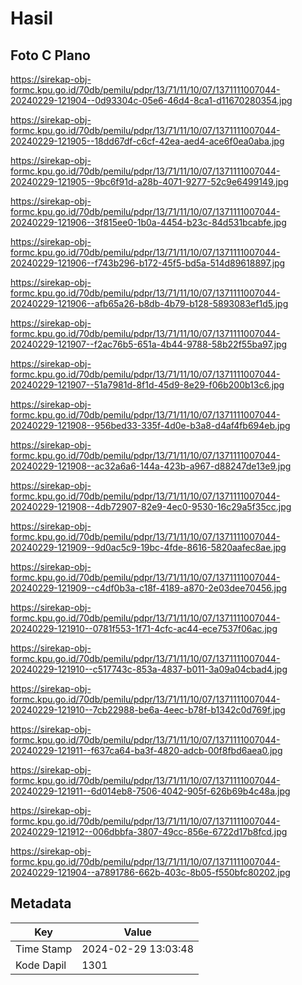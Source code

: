 # Hasil

## Foto C Plano

https://sirekap-obj-formc.kpu.go.id/70db/pemilu/pdpr/13/71/11/10/07/1371111007044-20240229-121904--0d93304c-05e6-46d4-8ca1-d11670280354.jpg

https://sirekap-obj-formc.kpu.go.id/70db/pemilu/pdpr/13/71/11/10/07/1371111007044-20240229-121905--18dd67df-c6cf-42ea-aed4-ace6f0ea0aba.jpg

https://sirekap-obj-formc.kpu.go.id/70db/pemilu/pdpr/13/71/11/10/07/1371111007044-20240229-121905--9bc6f91d-a28b-4071-9277-52c9e6499149.jpg

https://sirekap-obj-formc.kpu.go.id/70db/pemilu/pdpr/13/71/11/10/07/1371111007044-20240229-121906--3f815ee0-1b0a-4454-b23c-84d531bcabfe.jpg

https://sirekap-obj-formc.kpu.go.id/70db/pemilu/pdpr/13/71/11/10/07/1371111007044-20240229-121906--f743b296-b172-45f5-bd5a-514d89618897.jpg

https://sirekap-obj-formc.kpu.go.id/70db/pemilu/pdpr/13/71/11/10/07/1371111007044-20240229-121906--afb65a26-b8db-4b79-b128-5893083ef1d5.jpg

https://sirekap-obj-formc.kpu.go.id/70db/pemilu/pdpr/13/71/11/10/07/1371111007044-20240229-121907--f2ac76b5-651a-4b44-9788-58b22f55ba97.jpg

https://sirekap-obj-formc.kpu.go.id/70db/pemilu/pdpr/13/71/11/10/07/1371111007044-20240229-121907--51a7981d-8f1d-45d9-8e29-f06b200b13c6.jpg

https://sirekap-obj-formc.kpu.go.id/70db/pemilu/pdpr/13/71/11/10/07/1371111007044-20240229-121908--956bed33-335f-4d0e-b3a8-d4af4fb694eb.jpg

https://sirekap-obj-formc.kpu.go.id/70db/pemilu/pdpr/13/71/11/10/07/1371111007044-20240229-121908--ac32a6a6-144a-423b-a967-d88247de13e9.jpg

https://sirekap-obj-formc.kpu.go.id/70db/pemilu/pdpr/13/71/11/10/07/1371111007044-20240229-121908--4db72907-82e9-4ec0-9530-16c29a5f35cc.jpg

https://sirekap-obj-formc.kpu.go.id/70db/pemilu/pdpr/13/71/11/10/07/1371111007044-20240229-121909--9d0ac5c9-19bc-4fde-8616-5820aafec8ae.jpg

https://sirekap-obj-formc.kpu.go.id/70db/pemilu/pdpr/13/71/11/10/07/1371111007044-20240229-121909--c4df0b3a-c18f-4189-a870-2e03dee70456.jpg

https://sirekap-obj-formc.kpu.go.id/70db/pemilu/pdpr/13/71/11/10/07/1371111007044-20240229-121910--0781f553-1f71-4cfc-ac44-ece7537f06ac.jpg

https://sirekap-obj-formc.kpu.go.id/70db/pemilu/pdpr/13/71/11/10/07/1371111007044-20240229-121910--c517743c-853a-4837-b011-3a09a04cbad4.jpg

https://sirekap-obj-formc.kpu.go.id/70db/pemilu/pdpr/13/71/11/10/07/1371111007044-20240229-121910--7cb22988-be6a-4eec-b78f-b1342c0d769f.jpg

https://sirekap-obj-formc.kpu.go.id/70db/pemilu/pdpr/13/71/11/10/07/1371111007044-20240229-121911--f637ca64-ba3f-4820-adcb-00f8fbd6aea0.jpg

https://sirekap-obj-formc.kpu.go.id/70db/pemilu/pdpr/13/71/11/10/07/1371111007044-20240229-121911--6d014eb8-7506-4042-905f-626b69b4c48a.jpg

https://sirekap-obj-formc.kpu.go.id/70db/pemilu/pdpr/13/71/11/10/07/1371111007044-20240229-121912--006dbbfa-3807-49cc-856e-6722d17b8fcd.jpg

https://sirekap-obj-formc.kpu.go.id/70db/pemilu/pdpr/13/71/11/10/07/1371111007044-20240229-121904--a7891786-662b-403c-8b05-f550bfc80202.jpg


## Metadata

| Key        | Value               |
| ---------- | ------------------- |
| Time Stamp | 2024-02-29 13:03:48 |
| Kode Dapil | 1301                |



